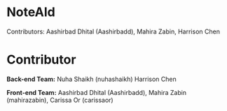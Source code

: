 # NoteAId


Contributors: Aashirbad Dhital (Aashirbadd), Mahira Zabin, Harrison Chen

# Contributor


**Back-end Team:**
Nuha Shaikh (nuhashaikh)
Harrison Chen

**Front-end Team:**
Aashirbad Dhital (Aashirbadd),
Mahira Zabin (mahirazabin),
Carissa Or (carissaor)
